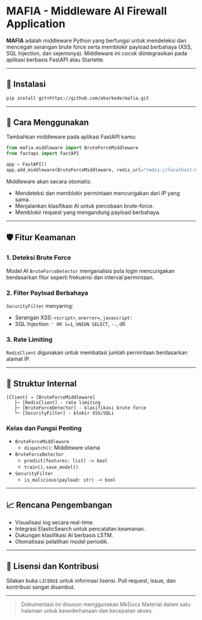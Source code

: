 
# MAFIA - Middleware AI Firewall Application

**MAFIA** adalah middleware Python yang berfungsi untuk mendeteksi dan mencegah serangan brute force serta memblokir payload berbahaya (XSS, SQL Injection, dan sejenisnya). Middleware ini cocok diintegrasikan pada aplikasi berbasis FastAPI atau Starlette.

---

## 🔧 Instalasi

```bash
pip install git+https://github.com/akarkode/mafia.git
```
---

## 🚀 Cara Menggunakan

Tambahkan middleware pada aplikasi FastAPI kamu:
```python
from mafia.middleware import BruteForceMiddleware
from fastapi import FastAPI

app = FastAPI()
app.add_middleware(BruteForceMiddleware, redis_url="redis://localhost:6379")
```

Middleware akan secara otomatis:
- Mendeteksi dan memblokir permintaan mencurigakan dari IP yang sama.
- Menjalankan klasifikasi AI untuk percobaan brute-force.
- Memblokir request yang mengandung payload berbahaya.

---

## 🛡️ Fitur Keamanan

### 1. Deteksi Brute Force
Model AI `BruteForceDetector` menganalisis pola login mencurigakan berdasarkan fitur seperti frekuensi dan interval permintaan.

### 2. Filter Payload Berbahaya
`SecurityFilter` menyaring:
- Serangan XSS: `<script>`, `onerror=`, `javascript:`
- SQL Injection: `' OR 1=1`, `UNION SELECT`, `--`, dll

### 3. Rate Limiting
`RedisClient` digunakan untuk membatasi jumlah permintaan berdasarkan alamat IP.

---

## 🧠 Struktur Internal

```text
[Client] → [BruteForceMiddleware]
   ├─ [RedisClient] - rate limiting
   ├─ [BruteForceDetector] - klasifikasi brute force
   └─ [SecurityFilter] - blokir XSS/SQLi
```

### Kelas dan Fungsi Penting
- `BruteForceMiddleware`
  - `dispatch()`: Middleware utama
- `BruteForceDetector`
  - `predict(features: list) -> bool`
  - `train()`, `save_model()`
- `SecurityFilter`
  - `is_malicious(payload: str) -> bool`

---

## 📈 Rencana Pengembangan

- Visualisasi log secara real-time.
- Integrasi ElasticSearch untuk pencatatan keamanan.
- Dukungan klasifikasi AI berbasis LSTM.
- Otomatisasi pelatihan model periodik.

---

## 📄 Lisensi dan Kontribusi

Silakan buka `LICENSE` untuk informasi lisensi. Pull request, issue, dan kontribusi sangat disambut.

---

> Dokumentasi ini disusun menggunakan MkDocs Material dalam satu halaman untuk kesederhanaan dan kecepatan akses.
